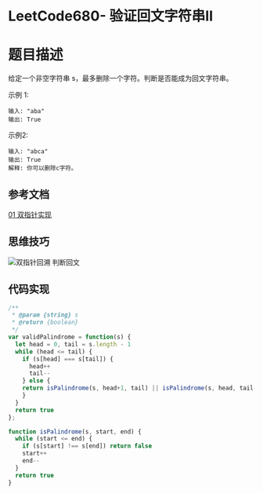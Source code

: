 # LeetCode680- 验证回文字符串Ⅱ

# 题目描述

给定一个非空字符串 s，最多删除一个字符。判断是否能成为回文字符串。

示例 1:
```
输入: "aba"
输出: True
```

示例2:
```
输入: "abca"
输出: True
解释: 你可以删除c字符。
```

## 参考文档

[01 双指针实现](https://github.com/CyC2018/CS-Notes/blob/master/notes/Leetcode%20%E9%A2%98%E8%A7%A3%20-%20%E5%8F%8C%E6%8C%87%E9%92%88.md#4-%E5%9B%9E%E6%96%87%E5%AD%97%E7%AC%A6%E4%B8%B2)


## 思维技巧

![双指针回溯 判断回文](https://s1.ax1x.com/2020/06/07/t2oBtO.png)

## 代码实现

```js
/**
 * @param {string} s
 * @return {boolean}
 */
var validPalindrome = function(s) {
  let head = 0, tail = s.length - 1
  while (head <= tail) {
    if (s[head] === s[tail]) {
      head++
      tail--
    } else {
    return isPalindrome(s, head+1, tail) || isPalindrome(s, head, tail-1)  
    }
  }
  return true
};

function isPalindrome(s, start, end) {
  while (start <= end) {
    if (s[start] !== s[end]) return false
    start++
    end--
  }
  return true
}
```